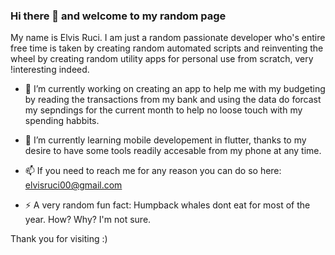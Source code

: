 ### Hi there 👋 and welcome to my random page

My name is Elvis Ruci. I am just a random passionate developer who's entire free time is taken by creating random automated scripts and reinventing the wheel by creating random utility apps for personal use from scratch, very !interesting indeed.

- 🔭 I’m currently working on creating an app to help me with my budgeting by reading the transactions from my bank and using the data do forcast my sepndings for the current month to help no loose touch with my spending habbits. 

- 🌱 I’m currently learning mobile developement in flutter, thanks to my desire to have some tools readily accesable from my phone at any time.

- 📫 If you need to reach me for any reason you can do so here: elvisruci00@gmail.com

- ⚡ A very random fun fact: Humpback whales dont eat for most of the year. How? Why? I'm not sure.
<!--
**elvis-ruci/elvis-ruci** is a ✨ _special_ ✨ repository because its `README.md` (this file) appears on your GitHub profile.

Here are some ideas to get you started:



- 👯 I’m looking to collaborate on ...
- 🤔 I’m looking for help with ...

- 😄 Pronouns: ...
- ⚡ Fun fact: ...
-->

Thank you for visiting :)
